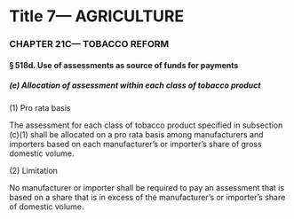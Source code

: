 
# Title 7— AGRICULTURE
### CHAPTER 21C— TOBACCO REFORM
#### § 518d. Use of assessments as source of funds for payments
##### (e) Allocation of assessment within each class of tobacco product

(1) Pro rata basis

The assessment for each class of tobacco product specified in subsection (c)(1) shall be allocated on a pro rata basis among manufacturers and importers based on each manufacturer’s or importer’s share of gross domestic volume.

(2) Limitation

No manufacturer or importer shall be required to pay an assessment that is based on a share that is in excess of the manufacturer’s or importer’s share of domestic volume.
